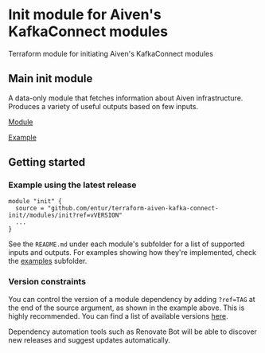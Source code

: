 # Init module for Aiven's KafkaConnect modules

Terraform module for initiating Aiven's KafkaConnect modules

## Main init module

A data-only module that fetches information about Aiven infrastructure.
Produces a variety of useful outputs based on few inputs.

[Module](modules/init)

[Example](examples/init/main.tf)

## Getting started

<!-- ci: x-release-please-start-version -->

### Example using the latest release

```
module "init" {
  source = "github.com/entur/terraform-aiven-kafka-connect-init//modules/init?ref=vVERSION"
  ...
}
```

<!-- ci: x-release-please-end -->

See the `README.md` under each module's subfolder for a list of supported inputs and outputs. For examples showing how
they're implemented, check the [examples](examples) subfolder.

### Version constraints

You can control the version of a module dependency by adding `?ref=TAG` at the end of the source argument, as shown in
the example above. This is highly recommended. You can find a list of available
versions [here](https://github.com/entur/terraform-aiven-kafka-connect-init/releases).

Dependency automation tools such as Renovate Bot will be able to discover new releases and suggest updates
automatically.
